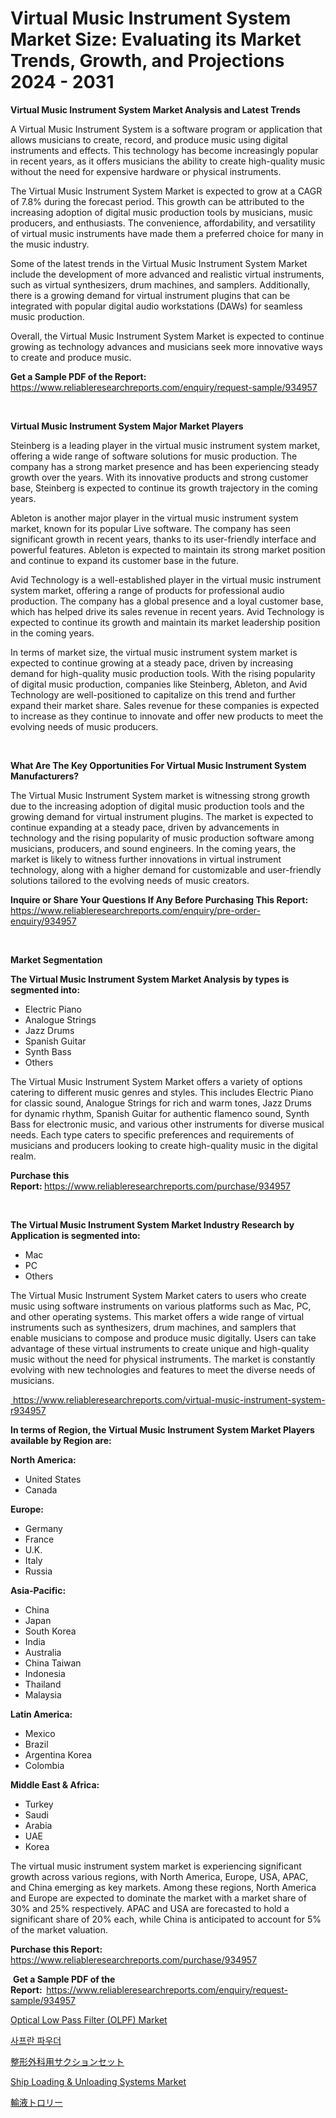 <p><h1>Virtual Music Instrument System Market Size: Evaluating its Market Trends, Growth, and Projections 2024 - 2031</h1></p><p><strong>Virtual Music Instrument System Market Analysis and Latest Trends</strong></p>
<p><p>A Virtual Music Instrument System is a software program or application that allows musicians to create, record, and produce music using digital instruments and effects. This technology has become increasingly popular in recent years, as it offers musicians the ability to create high-quality music without the need for expensive hardware or physical instruments.</p><p>The Virtual Music Instrument System Market is expected to grow at a CAGR of 7.8% during the forecast period. This growth can be attributed to the increasing adoption of digital music production tools by musicians, music producers, and enthusiasts. The convenience, affordability, and versatility of virtual music instruments have made them a preferred choice for many in the music industry.</p><p>Some of the latest trends in the Virtual Music Instrument System Market include the development of more advanced and realistic virtual instruments, such as virtual synthesizers, drum machines, and samplers. Additionally, there is a growing demand for virtual instrument plugins that can be integrated with popular digital audio workstations (DAWs) for seamless music production.</p><p>Overall, the Virtual Music Instrument System Market is expected to continue growing as technology advances and musicians seek more innovative ways to create and produce music.</p></p>
<p><strong>Get a Sample PDF of the Report:&nbsp;</strong> <a href="https://www.reliableresearchreports.com/enquiry/request-sample/934957">https://www.reliableresearchreports.com/enquiry/request-sample/934957</a></p>
<p>&nbsp;</p>
<p><strong>Virtual Music Instrument System Major Market Players</strong></p>
<p><p>Steinberg is a leading player in the virtual music instrument system market, offering a wide range of software solutions for music production. The company has a strong market presence and has been experiencing steady growth over the years. With its innovative products and strong customer base, Steinberg is expected to continue its growth trajectory in the coming years.</p><p>Ableton is another major player in the virtual music instrument system market, known for its popular Live software. The company has seen significant growth in recent years, thanks to its user-friendly interface and powerful features. Ableton is expected to maintain its strong market position and continue to expand its customer base in the future.</p><p>Avid Technology is a well-established player in the virtual music instrument system market, offering a range of products for professional audio production. The company has a global presence and a loyal customer base, which has helped drive its sales revenue in recent years. Avid Technology is expected to continue its growth and maintain its market leadership position in the coming years.</p><p>In terms of market size, the virtual music instrument system market is expected to continue growing at a steady pace, driven by increasing demand for high-quality music production tools. With the rising popularity of digital music production, companies like Steinberg, Ableton, and Avid Technology are well-positioned to capitalize on this trend and further expand their market share. Sales revenue for these companies is expected to increase as they continue to innovate and offer new products to meet the evolving needs of music producers.</p></p>
<p>&nbsp;</p>
<p><strong>What Are The Key Opportunities For Virtual Music Instrument System Manufacturers?</strong></p>
<p><p>The Virtual Music Instrument System market is witnessing strong growth due to the increasing adoption of digital music production tools and the growing demand for virtual instrument plugins. The market is expected to continue expanding at a steady pace, driven by advancements in technology and the rising popularity of music production software among musicians, producers, and sound engineers. In the coming years, the market is likely to witness further innovations in virtual instrument technology, along with a higher demand for customizable and user-friendly solutions tailored to the evolving needs of music creators.</p></p>
<p><strong>Inquire or Share Your Questions If Any Before Purchasing This Report:</strong> <a href="https://www.reliableresearchreports.com/enquiry/pre-order-enquiry/934957">https://www.reliableresearchreports.com/enquiry/pre-order-enquiry/934957</a></p>
<p>&nbsp;</p>
<p><strong>Market Segmentation</strong></p>
<p><strong>The Virtual Music Instrument System Market Analysis by types is segmented into:</strong></p>
<p><ul><li>Electric Piano</li><li>Analogue Strings</li><li>Jazz Drums</li><li>Spanish Guitar</li><li>Synth Bass</li><li>Others</li></ul></p>
<p><p>The Virtual Music Instrument System Market offers a variety of options catering to different music genres and styles. This includes Electric Piano for classic sound, Analogue Strings for rich and warm tones, Jazz Drums for dynamic rhythm, Spanish Guitar for authentic flamenco sound, Synth Bass for electronic music, and various other instruments for diverse musical needs. Each type caters to specific preferences and requirements of musicians and producers looking to create high-quality music in the digital realm.</p></p>
<p><strong>Purchase this Report:&nbsp;</strong><a href="https://www.reliableresearchreports.com/purchase/934957">https://www.reliableresearchreports.com/purchase/934957</a></p>
<p>&nbsp;</p>
<p><strong>The Virtual Music Instrument System Market Industry Research by Application is segmented into:</strong></p>
<p><ul><li>Mac</li><li>PC</li><li>Others</li></ul></p>
<p><p>The Virtual Music Instrument System Market caters to users who create music using software instruments on various platforms such as Mac, PC, and other operating systems. This market offers a wide range of virtual instruments such as synthesizers, drum machines, and samplers that enable musicians to compose and produce music digitally. Users can take advantage of these virtual instruments to create unique and high-quality music without the need for physical instruments. The market is constantly evolving with new technologies and features to meet the diverse needs of musicians.</p></p>
<p><a href="https://www.reliableresearchreports.com/virtual-music-instrument-system-r934957">&nbsp;https://www.reliableresearchreports.com/virtual-music-instrument-system-r934957</a></p>
<p><strong>In terms of Region, the Virtual Music Instrument System Market Players available by Region are:</strong></p>
<p>
    <p> <strong> North America: </strong>
        <ul>
            <li>United States</li>
            <li>Canada</li>
        </ul>
        </p> 
    <p> <strong> Europe: </strong>
        <ul>
            <li>Germany</li>
            <li>France</li>
            <li>U.K.</li>
            <li>Italy</li>
            <li>Russia</li>
        </ul>
        </p> 
    <p> <strong> Asia-Pacific: </strong>
        <ul>
            <li>China</li>
            <li>Japan</li>
            <li>South Korea</li>
            <li>India</li>
            <li>Australia</li>
            <li>China Taiwan</li>
            <li>Indonesia</li>
            <li>Thailand</li>
            <li>Malaysia</li>
        </ul>
        </p> 
    <p> <strong> Latin America: </strong>
        <ul>
            <li>Mexico</li>
            <li>Brazil</li>
            <li>Argentina Korea</li>
            <li>Colombia</li>
        </ul>
        </p> 
    <p> <strong> Middle East & Africa: </strong>
        <ul>
            <li>Turkey</li>
            <li>Saudi</li>
            <li>Arabia</li>
            <li>UAE</li>
            <li>Korea</li>
        </ul>
    </p>
    </p>
<p><p>The virtual music instrument system market is experiencing significant growth across various regions, with North America, Europe, USA, APAC, and China emerging as key markets. Among these regions, North America and Europe are expected to dominate the market with a market share of 30% and 25% respectively. APAC and USA are forecasted to hold a significant share of 20% each, while China is anticipated to account for 5% of the market valuation.</p></p>
<p><strong>Purchase this Report: </strong><a href="https://www.reliableresearchreports.com/purchase/934957">https://www.reliableresearchreports.com/purchase/934957</a></p>
<p>&nbsp;<strong>Get a Sample PDF of the Report:&nbsp;&nbsp;</strong><a href="https://www.reliableresearchreports.com/enquiry/request-sample/934957">https://www.reliableresearchreports.com/enquiry/request-sample/934957</a></p>
<p><strong></strong></p>
<p><p><a href="https://www.linkedin.com/pulse/optical-low-pass-filter-olpf-market-analysis-sze-forecasted-jxtxe">Optical Low Pass Filter (OLPF) Market</a></p><p><a href="https://medium.com/@lilmama456456/%EC%82%AC%ED%94%84%EB%9E%80-%ED%8C%8C%EC%9A%B0%EB%8D%94-%EC%8B%9C%EC%9E%A5-%EB%8F%99%ED%96%A5-%EB%B0%8F-%EC%8B%9C%EC%9E%A5-%EB%B6%84%EC%84%9D%EC%9D%80-2024-2031%EB%85%84-%EA%B8%B0%EA%B0%84%EC%9D%84-%EB%8C%80%EC%83%81%EC%9C%BC%EB%A1%9C-%EC%98%88%EC%B8%A1%EB%90%A9%EB%8B%88%EB%8B%A4-d26af092275d">사프란 파우더</a></p><p><a href="https://github.com/oqxogxyvqe90775/Market-Research-Report-List-2/blob/main/975905356304.md">整形外科用サクションセット</a></p><p><a href="https://www.linkedin.com/pulse/ship-loading-amp-unloading-systems-market-insight-trends-growth-inkie">Ship Loading & Unloading Systems Market</a></p><p><a href="https://medium.com/@eugenethompson65/%E6%B3%A8%E5%85%A5%E5%8F%B0%E8%BB%8A%E5%B8%82%E5%A0%B4%E3%83%AC%E3%83%9D%E3%83%BC%E3%83%88%E3%81%AF-%E3%81%93%E3%81%AE%E5%B8%82%E5%A0%B4%E3%81%AE%E6%9C%80%E6%96%B0%E3%83%88%E3%83%AC%E3%83%B3%E3%83%89%E3%82%84%E6%88%90%E9%95%B7%E6%A9%9F%E4%BC%9A%E3%82%92%E6%98%8E%E3%82%89%E3%81%8B%E3%81%AB%E3%81%97%E3%81%A6%E3%81%84%E3%81%BE%E3%81%99-7d27df671128">輸液トロリー</a></p></p>